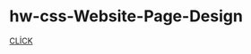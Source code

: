 # hw-css-Website-Page-Design
[CLİCK](https://ilkaybasboga.github.io/hw-css-Website-Page-Design/index.html)
